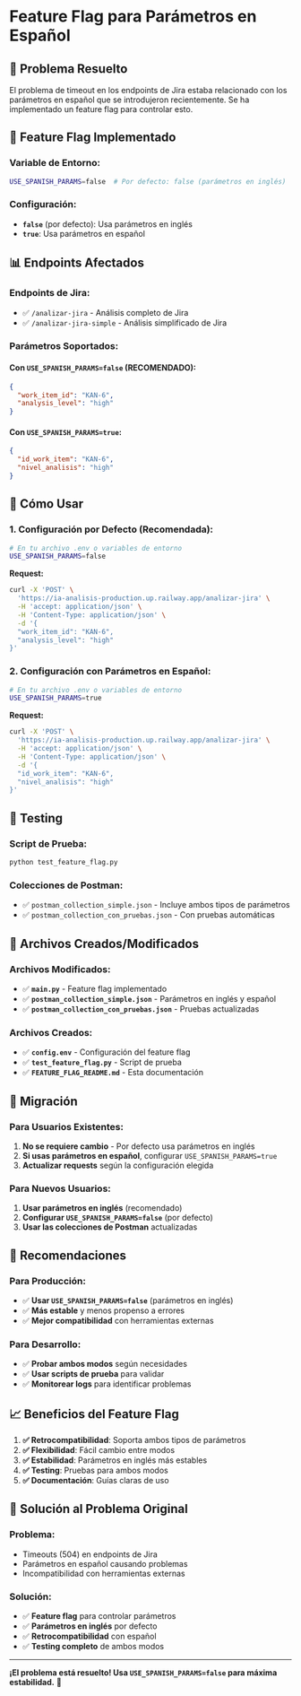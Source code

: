 # Feature Flag para Parámetros en Español

## 🎯 **Problema Resuelto**

El problema de timeout en los endpoints de Jira estaba relacionado con los parámetros en español que se introdujeron recientemente. Se ha implementado un feature flag para controlar esto.

## 🔧 **Feature Flag Implementado**

### **Variable de Entorno:**
```bash
USE_SPANISH_PARAMS=false  # Por defecto: false (parámetros en inglés)
```

### **Configuración:**
- **`false`** (por defecto): Usa parámetros en inglés
- **`true`**: Usa parámetros en español

## 📊 **Endpoints Afectados**

### **Endpoints de Jira:**
- ✅ `/analizar-jira` - Análisis completo de Jira
- ✅ `/analizar-jira-simple` - Análisis simplificado de Jira

### **Parámetros Soportados:**

#### **Con `USE_SPANISH_PARAMS=false` (RECOMENDADO):**
```json
{
  "work_item_id": "KAN-6",
  "analysis_level": "high"
}
```

#### **Con `USE_SPANISH_PARAMS=true`:**
```json
{
  "id_work_item": "KAN-6",
  "nivel_analisis": "high"
}
```

## 🚀 **Cómo Usar**

### **1. Configuración por Defecto (Recomendada):**
```bash
# En tu archivo .env o variables de entorno
USE_SPANISH_PARAMS=false
```

**Request:**
```bash
curl -X 'POST' \
  'https://ia-analisis-production.up.railway.app/analizar-jira' \
  -H 'accept: application/json' \
  -H 'Content-Type: application/json' \
  -d '{
  "work_item_id": "KAN-6",
  "analysis_level": "high"
}'
```

### **2. Configuración con Parámetros en Español:**
```bash
# En tu archivo .env o variables de entorno
USE_SPANISH_PARAMS=true
```

**Request:**
```bash
curl -X 'POST' \
  'https://ia-analisis-production.up.railway.app/analizar-jira' \
  -H 'accept: application/json' \
  -H 'Content-Type: application/json' \
  -d '{
  "id_work_item": "KAN-6",
  "nivel_analisis": "high"
}'
```

## 🧪 **Testing**

### **Script de Prueba:**
```bash
python test_feature_flag.py
```

### **Colecciones de Postman:**
- ✅ `postman_collection_simple.json` - Incluye ambos tipos de parámetros
- ✅ `postman_collection_con_pruebas.json` - Con pruebas automáticas

## 📁 **Archivos Creados/Modificados**

### **Archivos Modificados:**
- ✅ **`main.py`** - Feature flag implementado
- ✅ **`postman_collection_simple.json`** - Parámetros en inglés y español
- ✅ **`postman_collection_con_pruebas.json`** - Pruebas actualizadas

### **Archivos Creados:**
- ✅ **`config.env`** - Configuración del feature flag
- ✅ **`test_feature_flag.py`** - Script de prueba
- ✅ **`FEATURE_FLAG_README.md`** - Esta documentación

## 🔄 **Migración**

### **Para Usuarios Existentes:**
1. **No se requiere cambio** - Por defecto usa parámetros en inglés
2. **Si usas parámetros en español**, configurar `USE_SPANISH_PARAMS=true`
3. **Actualizar requests** según la configuración elegida

### **Para Nuevos Usuarios:**
1. **Usar parámetros en inglés** (recomendado)
2. **Configurar `USE_SPANISH_PARAMS=false`** (por defecto)
3. **Usar las colecciones de Postman** actualizadas

## 🎯 **Recomendaciones**

### **Para Producción:**
- ✅ **Usar `USE_SPANISH_PARAMS=false`** (parámetros en inglés)
- ✅ **Más estable** y menos propenso a errores
- ✅ **Mejor compatibilidad** con herramientas externas

### **Para Desarrollo:**
- ✅ **Probar ambos modos** según necesidades
- ✅ **Usar scripts de prueba** para validar
- ✅ **Monitorear logs** para identificar problemas

## 📈 **Beneficios del Feature Flag**

1. **✅ Retrocompatibilidad**: Soporta ambos tipos de parámetros
2. **✅ Flexibilidad**: Fácil cambio entre modos
3. **✅ Estabilidad**: Parámetros en inglés más estables
4. **✅ Testing**: Pruebas para ambos modos
5. **✅ Documentación**: Guías claras de uso

## 🚨 **Solución al Problema Original**

### **Problema:**
- Timeouts (504) en endpoints de Jira
- Parámetros en español causando problemas
- Incompatibilidad con herramientas externas

### **Solución:**
- ✅ **Feature flag** para controlar parámetros
- ✅ **Parámetros en inglés** por defecto
- ✅ **Retrocompatibilidad** con español
- ✅ **Testing completo** de ambos modos

---

**¡El problema está resuelto! Usa `USE_SPANISH_PARAMS=false` para máxima estabilidad.** 🚀
